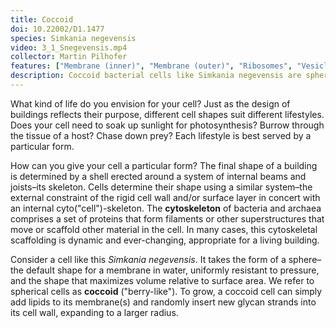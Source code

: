 ```yaml
---
title: Coccoid
doi: 10.22002/D1.1477
species: Simkania negevensis
video: 3_1_Snegevensis.mp4
collector: Martin Pilhofer
features: ["Membrane (inner)", "Membrane (outer)", "Ribosomes", "Vesicles (cytoplasmic)"]
description: Coccoid bacterial cells like Simkania negevensis are spherical and have maximal volume relative to surface area.
---
```


What kind of life do you envision for your cell? Just as the design of buildings reflects their purpose, different cell shapes suit different lifestyles. Does your cell need to soak up sunlight for photosynthesis? Burrow through the tissue of a host? Chase down prey? Each lifestyle is best served by a particular form.

How can you give your cell a particular form? The final shape of a building is determined by a shell erected around a system of internal beams and joists–its skeleton. Cells determine their shape using a similar system–the external constraint of the rigid cell wall and/or surface layer in concert with an internal cyto("cell")-skeleton. The **cytoskeleton** of bacteria and archaea comprises a set of proteins that form filaments or other superstructures that move or scaffold other material in the cell. In many cases, this cytoskeletal scaffolding is dynamic and ever-changing, appropriate for a living building.

Consider a cell like this *Simkania negevensis*. It takes the form of a sphere–the default shape for a membrane in water, uniformly resistant to pressure, and the shape that maximizes volume relative to surface area. We refer to spherical cells as **coccoid** ("berry-like"). To grow, a coccoid cell can simply add lipids to its membrane(s) and randomly insert new glycan strands into its cell wall, expanding to a larger radius.

